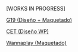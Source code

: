 [WORKS IN PROGRESS]

<a href="https://prototype.iamcgd.com/g19/">G19 (Diseño + Maquetado)</a>


<a href="https://prototype.iamcgd.com/cet/">CET (Diseño WP)</a>


<a href="https://prototype.iamcgd.com/wannaplay/">Wannaplay (Maquetado)</a>
